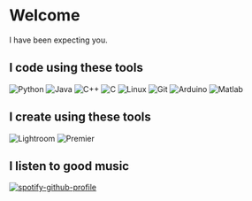 # Welcome
I have been expecting you.

## I code using these tools

![Python](https://img.shields.io/badge/-Python-black?style=flat-square&logo=Python)
![Java](https://img.shields.io/badge/-java-black?style=flat-square&logo=java)
![C++](https://img.shields.io/badge/-C++-black?style=flat-square)
![C](https://img.shields.io/badge/-C-black?style=flat-square)
![Linux](https://img.shields.io/badge/Linux-black?style=flat-square&logo=linux)
![Git](https://img.shields.io/badge/-Git-black?style=flat-square&logo=git)
![Arduino](https://img.shields.io/badge/Arduino-black?style=flat-square&logo=arduino)
![Matlab](https://img.shields.io/badge/Matlab-black?style=flat-square&logo=Mathworks)

## I create using these tools
![Lightroom](https://img.shields.io/badge/-_Adobe_Lightroom-black?style=flat-square&logo=Adobe-Lightroom)
![Premier](https://img.shields.io/badge/-____Adobe_Premiere_Pro-black?style=flat-square&logo=Adobe-Premiere-Pro)

## I listen to good music
[![spotify-github-profile](https://spotify-github-profile.vercel.app/api/view?uid=21ujpbe44jc2cl6ll2lyl2kpi&cover_image=true&theme=novatorem)](https://spotify-github-profile.vercel.app/api/view?uid=21ujpbe44jc2cl6ll2lyl2kpi&redirect=true)
